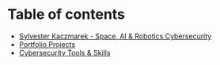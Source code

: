 # Table of contents

* [Sylvester Kaczmarek - Space, AI & Robotics Cybersecurity](README.md)
* [Portfolio Projects](projects.md)
* [Cybersecurity Tools & Skills](skills.md)
